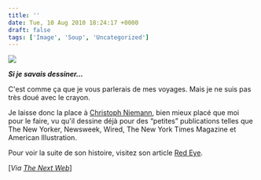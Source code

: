 ```yaml
---
title: ''
date: Tue, 10 Aug 2010 18:24:17 +0000
draft: false
tags: ['Image', 'Soup', 'Uncategorized']
---
```


![](https://madd0.files.wordpress.com/2010/08/tumblr_l6y8glhgip1qzn0y8o1_540.jpg)

_**Si je savais dessiner…**_

C'est comme ça que je vous parlerais de mes voyages. Mais je ne suis pas très doué avec le crayon.

Je laisse donc la place à [Christoph Niemann](http://twitter.com/abstractcity), bien mieux placé que moi pour le faire, vu qu'il dessine déjà pour des “petites” publications telles que The New Yorker, Newsweek, Wired, The New York Times Magazine et American Illustration.

Pour voir la suite de son histoire, visitez son article [Red Eye](http://niemann.blogs.nytimes.com/2010/08/03/red-eye/).

\[_Via [The Next Web](http://thenextweb.com/shareables/2010/08/09/what-to-do-on-a-flight-from-new-york-to-berlin/)_\]